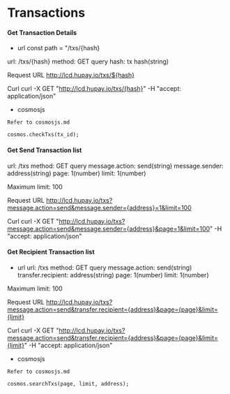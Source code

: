 # Transactions

#### Get Transaction Details
- url
const path = "/txs/{hash}

url: /txs/{hash}
method: GET
query
  hash: tx hash(string)

Request URL
http://lcd.hupay.io/txs/${hash}

Curl
curl -X GET "http://lcd.hupay.io/txs/{hash}" -H "accept: application/json"

- cosmosjs
```
Refer to cosmosjs.md

cosmos.checkTxs(tx_id);
```

#### Get Send Transaction list
url: /txs
method: GET
query
  message.action: send(string)
  message.sender: address(string)
  page: 1(number)
  limit: 1(number)


Maximum limit: 100

Request URL
http://lcd.hupay.io/txs?message.action=send&message.sender={address}=1&limit=100

Curl
curl -X GET "http://lcd.hupay.io/txs?message.action=send&message.sender={address}&page=1&limit=100" -H "accept: application/json"


#### Get Recipient Transaction list
- url
url: /txs
method: GET
query
  message.action: send(string)
  transfer.recipient: address(string)
  page: 1(number)
  limit: 1(number)


Maximum limit: 100

Request URL
http://lcd.hupay.io/txs?message.action=send&transfer.recipient={address}&page={page}&limit={limit}

Curl
curl -X GET "http://lcd.hupay.io/txs?message.action=send&transfer.recipient={address}&page={page}&limit={limit}" -H "accept: application/json"

- cosmosjs
```
Refer to cosmosjs.md

cosmos.searchTxs(page, limit, address);
```